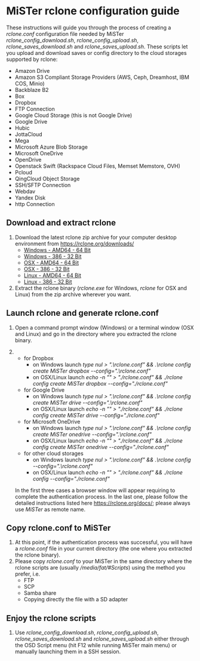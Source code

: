 # MiSTer rclone configuration guide
These instructions will guide you through the process of creating a *rclone.conf* configuration file needed by MiSTer *rclone_config_download.sh*, *rclone_config_upload.sh*, *rclone_saves_download.sh* and *rclone_saves_upload.sh*. These scripts let you upload and download saves or config directory to the cloud storages supported by rclone:
* Amazon Drive
* Amazon S3 Compliant Storage Providers (AWS, Ceph, Dreamhost, IBM COS, Minio)
* Backblaze B2
* Box
* Dropbox
* FTP Connection
* Google Cloud Storage (this is not Google Drive)
* Google Drive
* Hubic
* JottaCloud
* Mega
* Microsoft Azure Blob Storage
* Microsoft OneDrive
* OpenDrive
* Openstack Swift (Rackspace Cloud Files, Memset Memstore, OVH)
* Pcloud
* QingCloud Object Storage
* SSH/SFTP Connection
* Webdav
* Yandex Disk
* http Connection

## Download and extract rclone
1. Download the latest rclone zip archive for your computer desktop environment from https://rclone.org/downloads/
     * [Windows - AMD64 - 64 Bit](https://downloads.rclone.org/rclone-current-windows-amd64.zip)
     * [Windows - 386 - 32 Bit](https://downloads.rclone.org/rclone-current-windows-386.zip)
     * [OSX - AMD64 - 64 Bit](https://downloads.rclone.org/rclone-current-osx-amd64.zip)
     * [OSX - 386 - 32 Bit](https://downloads.rclone.org/rclone-current-osx-386.zip)
     * [Linux - AMD64 - 64 Bit](https://downloads.rclone.org/rclone-current-linux-amd64.zip)
     * [Linux - 386 - 32 Bit](https://downloads.rclone.org/rclone-current-linux-386.zip)
2. Extract the rclone binary (*rclone.exe* for Windows, *rclone* for OSX and Linux) from the zip archive wherever you want.

## Launch rclone and generate rclone.conf
1. Open a command prompt window (Windows) or a terminal window (OSX and Linux) and go in the directory where you extracted the rclone binary.
2.  * for Dropbox
      * on Windows launch *type nul > ".\rclone.conf" && .\rclone config create MiSTer dropbox --config=".\rclone.conf"*
      * on OSX/Linux launch *echo -n "" > "./rclone.conf" && ./rclone config create MiSTer dropbox --config="./rclone.conf"*
    * for Google Drive
      * on Windows launch *type nul > ".\rclone.conf" && .\rclone config create MiSTer drive --config=".\rclone.conf"*
      * on OSX/Linux launch *echo -n "" > "./rclone.conf" && ./rclone config create MiSTer drive --config="./rclone.conf"*
    * for Microsoft OneDrive
      * on Windows launch *type nul > ".\rclone.conf" && .\rclone config create MiSTer onedrive --config=".\rclone.conf"*
      * on OSX/Linux launch *echo -n "" > "./rclone.conf" && ./rclone config create MiSTer onedrive --config="./rclone.conf"*
    * for other cloud storages
      * on Windows launch *type nul > ".\rclone.conf" && .\rclone config --config=".\rclone.conf"*
      * on OSX/Linux launch *echo -n "" > "./rclone.conf" && ./rclone config --config="./rclone.conf"*

     In the first three cases a browser window will appear requiring to complete the authentication process. In the last one, please follow the detailed instructions listed here https://rclone.org/docs/; please always use *MiSTer* as remote name.

## Copy rclone.conf to MiSTer
1. At this point, if the authentication process was successful, you will have a *rclone.conf* file in your current directory (the one where you extracted the rclone binary).
2. Please copy *rclone.conf* to your MiSTer in the same directory where the rclone scripts are (usually */media/fat/#Scripts*) using the method you prefer, i.e.
     * FTP
     * SCP
     * Samba share
     * Copying directly the file with a SD adapter

## Enjoy the rclone scripts
1. Use *rclone_config_download.sh*, *rclone_config_upload.sh*, *rclone_saves_download.sh* and *rclone_saves_upload.sh* either through the OSD Script menu (hit F12 while running MiSTer main menu) or manually launching them in a SSH session.
